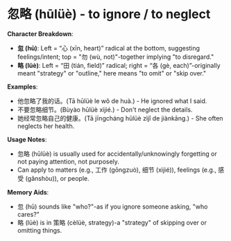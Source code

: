# **忽略 (hūlüè) - to ignore / to neglect**

**Character Breakdown**:  
- **忽 (hū)**: Left = “心 (xīn, heart)” radical at the bottom, suggesting feelings/intent; top = "勿 (wù, not)"-together implying "to disregard."  
- **略 (lüè)**: Left = “田 (tián, field)” radical; right = “各 (gè, each)”-originally meant "strategy" or "outline," here means "to omit" or "skip over."

**Examples**:  
- 他忽略了我的话。(Tā hūlüè le wǒ de huà.) - He ignored what I said.  
- 不要忽略细节。(Bùyào hūlüè xìjié.) - Don't neglect the details.  
- 她经常忽略自己的健康。(Tā jīngcháng hūlüè zìjǐ de jiànkāng.) - She often neglects her health.

**Usage Notes**:  
- 忽略 (hūlüè) is usually used for accidentally/unknowingly forgetting or not paying attention, not purposely.  
- Can apply to matters (e.g., 工作 (gōngzuò), 细节 (xìjié)), feelings (e.g., 感受 (gǎnshòu)), or people.

**Memory Aids**:  
- 忽 (hū) sounds like "who?"-as if you ignore someone asking, "who cares?"  
- 略 (lüè) is in 策略 (cèlüè, strategy)-a "strategy" of skipping over or omitting things.